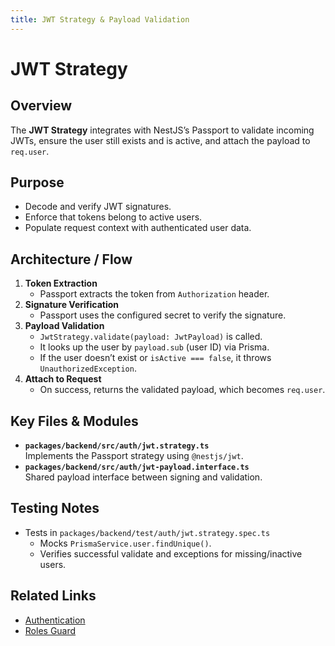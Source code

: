 ```yaml
---
title: JWT Strategy & Payload Validation
---
```

# JWT Strategy

## Overview
The **JWT Strategy** integrates with NestJS’s Passport to validate incoming JWTs, ensure the user still exists and is active, and attach the payload to `req.user`.

## Purpose
- Decode and verify JWT signatures.
- Enforce that tokens belong to active users.
- Populate request context with authenticated user data.

## Architecture / Flow

1. **Token Extraction**
    - Passport extracts the token from `Authorization` header.
2. **Signature Verification**
    - Passport uses the configured secret to verify the signature.
3. **Payload Validation**
    - `JwtStrategy.validate(payload: JwtPayload)` is called.
    - It looks up the user by `payload.sub` (user ID) via Prisma.
    - If the user doesn’t exist or `isActive === false`, it throws `UnauthorizedException`.
4. **Attach to Request**
    - On success, returns the validated payload, which becomes `req.user`.

## Key Files & Modules

- **`packages/backend/src/auth/jwt.strategy.ts`**  
  Implements the Passport strategy using `@nestjs/jwt`.
- **`packages/backend/src/auth/jwt-payload.interface.ts`**  
  Shared payload interface between signing and validation.

## Testing Notes
- Tests in `packages/backend/test/auth/jwt.strategy.spec.ts`
    - Mocks `PrismaService.user.findUnique()`.
    - Verifies successful validate and exceptions for missing/inactive users.

## Related Links
- [Authentication](./authentication.md)
- [Roles Guard](./roles-guard.md)